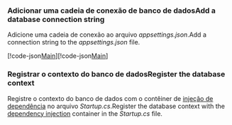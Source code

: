 <a name="cs"></a>
### <a name="add-a-database-connection-string"></a><span data-ttu-id="1a637-101">Adicionar uma cadeia de conexão de banco de dados</span><span class="sxs-lookup"><span data-stu-id="1a637-101">Add a database connection string</span></span>

<span data-ttu-id="1a637-102">Adicione uma cadeia de conexão ao arquivo *appsettings.json*.</span><span class="sxs-lookup"><span data-stu-id="1a637-102">Add a connection string to the *appsettings.json* file.</span></span>

<span data-ttu-id="1a637-103">[!code-json[Main](../../tutorials/razor-pages/razor-pages-start/sample/RazorPagesMovie/appsettings_SQLite.json?highlight=8-10)]</span><span class="sxs-lookup"><span data-stu-id="1a637-103">[!code-json[Main](../../tutorials/razor-pages/razor-pages-start/sample/RazorPagesMovie/appsettings_SQLite.json?highlight=8-10)]</span></span>

<a name="reg"></a>
###  <a name="register-the-database-context"></a><span data-ttu-id="1a637-104">Registrar o contexto do banco de dados</span><span class="sxs-lookup"><span data-stu-id="1a637-104">Register the database context</span></span>

<span data-ttu-id="1a637-105">Registre o contexto do banco de dados com o contêiner de [injeção de dependência](xref:fundamentals/dependency-injection) no arquivo *Startup.cs*.</span><span class="sxs-lookup"><span data-stu-id="1a637-105">Register the database context with the [dependency injection](xref:fundamentals/dependency-injection) container in the *Startup.cs* file.</span></span>